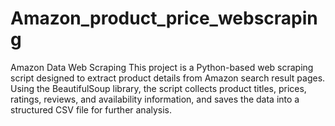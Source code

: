 # Amazon_product_price_webscraping
Amazon Data Web Scraping This project is a Python-based web scraping script designed to extract product details from Amazon search result pages. Using the BeautifulSoup library, the script collects product titles, prices, ratings, reviews, and availability information, and saves the data into a structured CSV file for further analysis.
